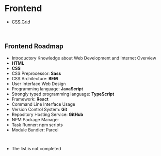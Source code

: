 # Frontend

- [CSS Grid](css-grid.md)

<br>

## Frontend Roadmap

- Introductory Knowledge about Web Development and Internet Overview
- **HTML**
- **CSS**
- CSS Preprocessor: **Sass**
- CSS Architecture: **BEM**
- User Interface Web Design
- Programming language: **JavaScript**
- Strongly typed programming language: **TypeScript**
- Framework: **React**
- Command Line Interface Usage
- Version Control System: **Git**
- Repository Hosting Service: **GitHub**
- NPM Package Manager
- Task Runner: npm scripts
- Module Bundler: Parcel

<br>

- The list is not completed
